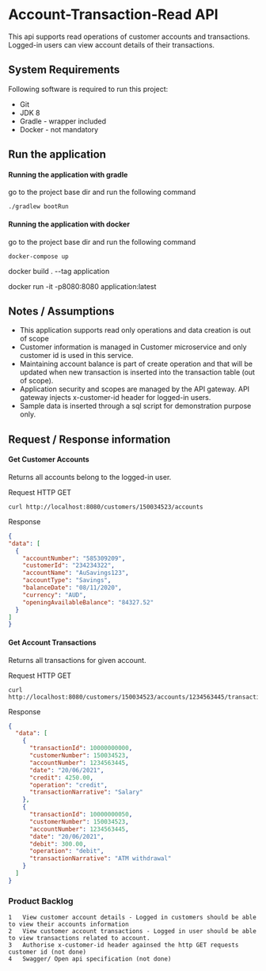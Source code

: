 # Account-Transaction-Read API

This api supports read operations of customer accounts and transactions. Logged-in users can view account details of
their transactions.

## System Requirements

Following software is required to run this project:

- Git
- JDK 8
- Gradle - wrapper included
- Docker - not mandatory

## Run the application

#### Running the application with gradle

go to the project base dir and run the following command

````shell
./gradlew bootRun
````

#### Running the application with docker

go to the project base dir and run the following command

````shell
docker-compose up
````

docker build . --tag application

docker run -it -p8080:8080 application:latest

## Notes / Assumptions

- This application supports read only operations and data creation is out of scope
- Customer information is managed in Customer microservice and only customer id is used in this service.
- Maintaining account balance is part of create operation and that will be updated when new transaction is inserted into
  the transaction table (out of scope).
- Application security and scopes are managed by the API gateway. API gateway injects x-customer-id header for logged-in
  users.
- Sample data is inserted through a sql script for demonstration purpose only.

## Request / Response information

#### Get Customer Accounts

Returns all accounts belong to the logged-in user.

Request HTTP GET

  ````
curl http://localhost:8080/customers/150034523/accounts
  ````

Response

  ```json
{
  "data": [
    {
      "accountNumber": "585309209",
      "customerId": "234234322",
      "accountName": "AuSavings123",
      "accountType": "Savings",
      "balanceDate": "08/11/2020",
      "currency": "AUD",
      "openingAvailableBalance": "84327.52"
    }
  ]
}
  ```

#### Get Account Transactions

Returns all transactions for given account.

Request HTTP GET

  ````
curl http://localhost:8080/customers/150034523/accounts/1234563445/transactions
````

Response

```json
{
  "data": [
    {
      "transactionId": 10000000000,
      "customerNumber": 150034523,
      "accountNumber": 1234563445,
      "date": "20/06/2021",
      "credit": 4250.00,
      "operation": "credit",
      "transactionNarrative": "Salary"
    },
    {
      "transactionId": 10000000050,
      "customerNumber": 150034523,
      "accountNumber": 1234563445,
      "date": "20/06/2021",
      "debit": 300.00,
      "operation": "debit",
      "transactionNarrative": "ATM withdrawal"
    }
  ]
}
````

### Product Backlog

````
1   View customer account details - Logged in customers should be able to view their accounts information
2   View customer account transactions - Logged in user should be able to view transactions related to account.
3   Authorise x-customer-id header againsed the http GET requests customer id (not done)
4   Swagger/ Open api specification (not done)
````




